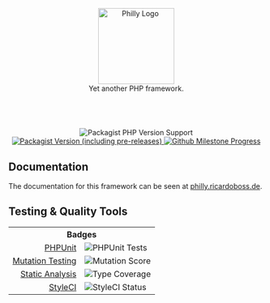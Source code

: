 <p align="center">
    <a href="https://philly.ricardoboss.de" target="_blank">
        <img src="https://raw.githubusercontent.com/ricardoboss/Philly/develop/docs/assets/images/logo.svg" alt="Philly Logo" height="150">
    </a>
    <br>
    Yet another PHP framework.
</p>

#

<br>
<p align="center">
    <img alt="Packagist PHP Version Support" src="https://img.shields.io/packagist/php-v/ricardoboss/Philly">
    <a href="https://packagist.org/packages/ricardoboss/philly">
        <img alt="Packagist Version (including pre-releases)" src="https://img.shields.io/packagist/v/ricardoboss/Philly">
    </a>
    <a href="https://github.com/ricardoboss/Philly/milestones">
        <img alt="Github Milestone Progress" src="https://img.shields.io/github/milestones/progress/ricardoboss/Philly/2">
    </a>
</p>

## Documentation

The documentation for this framework can be seen at [philly.ricardoboss.de](https://philly.ricardoboss.de/home).

## Testing & Quality Tools

<table>
    <tr>
        <th colspan=2>Badges</th>
    </tr>
    <tr>
        <td align="right"><a href="https://github.com/ricardoboss/Philly/actions?query=workflow%3ATests">PHPUnit</a></td>
        <td><img alt="PHPUnit Tests" src="https://github.com/ricardoboss/Philly/workflows/PHPUnit%20Tests/badge.svg"></td>
    </tr>
    <tr>
        <td align="right"><a href="https://dashboard.stryker-mutator.io/reports/github.com/ricardoboss/Philly/develop">Mutation Testing</a></td>
        <td><img alt="Mutation Score" src="https://img.shields.io/endpoint?style=flat&url=https%3A%2F%2Fbadge-api.stryker-mutator.io%2Fgithub.com%2Fricardoboss%2FPhilly%2Fdevelop"></td>
    </tr>
    <tr>
        <td align="right"><a href="https://shepherd.dev/github/ricardoboss/philly">Static Analysis</a></td>
        <td><img alt="Type Coverage" src="https://shepherd.dev/github/ricardoboss/philly/coverage.svg"></td>
    </tr>
    <tr>
        <td align="right"><a href="https://github.styleci.io/repos/233383847">StyleCI</a></td>
        <td><img alt="StyleCI Status" src="https://github.styleci.io/repos/233383847/shield?branch=main"></td>
    </tr>
</table>
